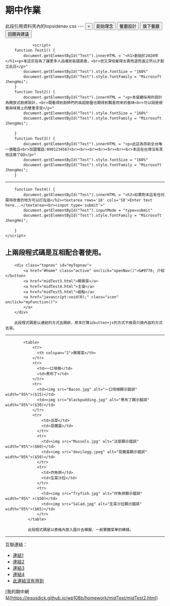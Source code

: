 # 期中作業
  <link rel="stylesheet" href="topsidenav.css">
此段引用資料夾內的topsidenav.css
---
            <button href="javascript:void(0)" class="closebtn" onclick="closeNav()">&times;</button>
            <button type="button" onclick="Test1()">創始理念</button>
            <button type="button" onclick="Test2()">餐廳設計</button>
            <button type="button" onclick="Test3()">旗下餐廳</button>
            <button type="button" onclick="Test4()">回饋與建議</button>

                <script>
        function Test1() {
            document.getElementById("Test").innerHTML = "<h1>創始於2020年</h1><p>本店宗旨為了讓更多人品嚐到各國美食，<br>但又深怕覺得太貴而退而遠之所以才創立此店</p>"
            document.getElementById("Test").style.fontSize = "160%"
            document.getElementById("Test").style.fontFamily = "Microsoft JhengHei";
        }
        function Test2() {
            document.getElementById("Test").innerHTML = "<p>本餐廳採用的設計為開放式廚房設計，<br>既看得到廚師們的高超廚藝也聞得到飄香而來的香味<br>可以說是視覺與味覺上的雙重享受</p>"
            document.getElementById("Test").style.fontSize = "160%"
            document.getElementById("Test").style.fontFamily = "Microsoft JhengHei";

        }
        function Test3() {
            document.getElementById("Test").innerHTML = "<p>此店為目前全台唯一旗艦店<br>加盟電話:0901234567<br><br><br><br><br><br><br>本店在台灣沒有其他店面了QQ</p>"
            document.getElementById("Test").style.fontSize = "160%"
            document.getElementById("Test").style.fontFamily = "Microsoft JhengHei";
        }
---        
        function Test4() {
            document.getElementById("Test").innerHTML = "<h2>如果對本店有任何需待改善的地方可以打在這</h2><textarea rows='10' cols='50'>Enter text here...</textarea><br><input type='submit'>"
            document.getElementById("Test").inputMode = "type=submit"
            document.getElementById("Test").style.fontFamily = "Microsoft JhengHei";

        }
    </script>
上兩段程式碼是互相配合著使用。
---
        <div class="topnav" id="myTopnav">
            <a href="#home" class="active" onclick="openNav()">&#9776; 介紹</button>
            <a href="midTest3.html">開胃菜</a>
            <a href="midTest4.html">主餐</a>
            <a href="midTest5.html">甜點</a>
            <a href="javascript:void(0);" class="icon" onclick="myFunction()">
            </a>
        </div>

        此段程式碼是以連結的方式去開啟，原本打算以button+js的方式不換頁只換內容的方式去寫。
---
            <table>
                <tr>
                  <th colspan="2">開胃菜</th>
                </tr>
                <tr>
                  <td>一口培根</td>
                  <td>黑布丁</td>
                </tr>
                <tr>
                  <td><img src="Bacon.jpg" alt="一口培根顯示錯誤" width="95%">($15)</td>
                  <td><img src="blackpudding.jpg" alt="黑布丁顯示錯誤" width="95%">($30)</td>
                </tr>
                <tr>
                    <td>淡菜</td>
                    <td>惡魔蛋</td>
                  </tr>
                  <tr>
                    <td><img src="Mussels.jpg" alt="淡菜顯示錯誤" width="95%">($60)</td>
                    <td><img src="devilegg.jpeg" alt="惡魔蛋顯示錯誤" width="95%">($50)</td>
                  </tr>
                  <tr>
                    <td>炸魚排</td>
                    <td>生菜沙拉</td>
                  </tr>
                  <tr>
                    <td><img src="fryfish.jpg" alt="炸魚排顯示錯誤" width="95%" >($50)</td>
                    <td><img src="Salad.jpg" alt="生菜沙拉顯示錯誤" width="95%">($65)</td>
                  </tr>
              </table>
              
              此段程式碼是以表格內放入圖片去模擬，一般實體菜單的模樣。
---
互聯連結：

  * [連結1](https://github.com/JesusDick/wp108b/blob/master/homework/midTest/midTest2.html)
  * [連結2](https://github.com/JesusDick/wp108b/blob/master/homework/midTest/midTest3.html)
  * [連結3](https://github.com/JesusDick/wp108b/blob/master/homework/midTest/midTest4.html)
  * [連結4](https://github.com/JesusDick/wp108b/blob/master/homework/midTest/midTest5.html)
  * [此連結沒有用到](https://github.com/JesusDick/wp108b/blob/master/homework/midTest/mid-Test.html)

 [我的期中網站]https://jesusdick.github.io/wp108b/homework/midTest/midTest2.html)
